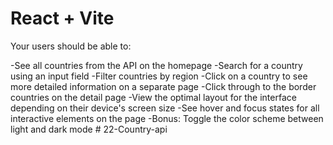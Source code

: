 # React + Vite

Your users should be able to:

-See all countries from the API on the homepage
-Search for a country using an input field
-Filter countries by region
-Click on a country to see more detailed information on a separate page
-Click through to the border countries on the detail page
-View the optimal layout for the interface depending on their device's screen size
-See hover and focus states for all interactive elements on the page
-Bonus: Toggle the color scheme between light and dark mode
#   2 2 - C o u n t r y - a p i  
 